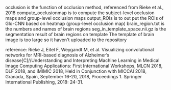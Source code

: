 occlusion is the function of occlusion method, referenced from Rieke et al., 2018
compute_occlusionmap is to compute the subject-level occlusion maps and group-level occlusion maps
output_ROIs is to out put the ROIs of Glo-CNN based on heatmap (group-level occlusion map)
brain_region.txt is the numbers and names of brain regions
seg_in_template_space.nii.gz is the segmentation result of brain regions on template
The template of brain image is too large so it haven't uploaded to the repository

reference:
Rieke J, Eitel F, Weygandt M, et al. Visualizing convolutional networks for MRI-based diagnosis of Alzheimer’s disease[C]//Understanding and Interpreting Machine Learning in Medical Image Computing Applications: First International Workshops, MLCN 2018, DLF 2018, and iMIMIC 2018, Held in Conjunction with MICCAI 2018, Granada, Spain, September 16-20, 2018, Proceedings 1. Springer International Publishing, 2018: 24-31.